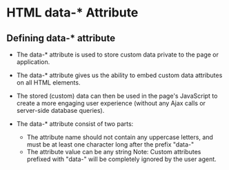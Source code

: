 # HTML data-* Attribute

## Defining data-* attribute
- The data-* attribute is used to store custom data private to the page or application.
- The data-* attribute gives us the ability to embed custom data attributes on all HTML elements.

- The stored (custom) data can then be used in the page's JavaScript to create a more engaging user experience (without any Ajax calls or server-side database queries).

- The data-* attribute consist of two parts:
  - The attribute name should not contain any uppercase letters, and must be at least one character long after the prefix "data-"
  - The attribute value can be any string
Note: Custom attributes prefixed with "data-" will be completely ignored by the user agent.